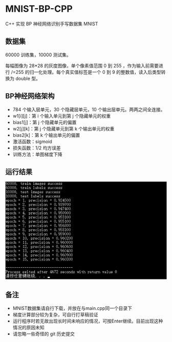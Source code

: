 # MNIST-BP-CPP
C++ 实现 BP 神经网络识别手写数据集 MNIST

## 数据集
60000 训练集，10000 测试集。

每幅图像为 28*28 的灰度图像，单个像素值范围 0 到 255 ，作为输入前需要进行 /=255 的归一化处理。每个真实值标签是一个 0 到 9 的整数值，读入后类型转换为 double 型。

## BP神经网络架构
* 784 个输入层单元，30 个隐藏层单元，10 个输出层单元。两两之间全连接。
* w1[i][j]：第 i 个输入单元到第 j 个隐藏单元的权重
* bias1[j]：第 j 个隐藏单元的偏置
* w2[j][k]：第 j 个隐藏单元到第 k 个输出单元的权重
* bias2[k]：第 k 个输出单元的偏置
* 激活函数：sigmoid
* 损失函数：1/2 均方误差
* 训练方法：单图梯度下降

## 运行结果
![](./运行结果.png)

## 备注
* MNIST数据集请自行下载，并放在与main.cpp同一个目录下
* 梯度计算部分较为复杂，可自行打草稿验证
* 运行程序时若无故出现长时间未响应的情况，可按Enter继续。目前出现这种情况的原因未知
* 请忽略一些奇怪的 git 历史提交